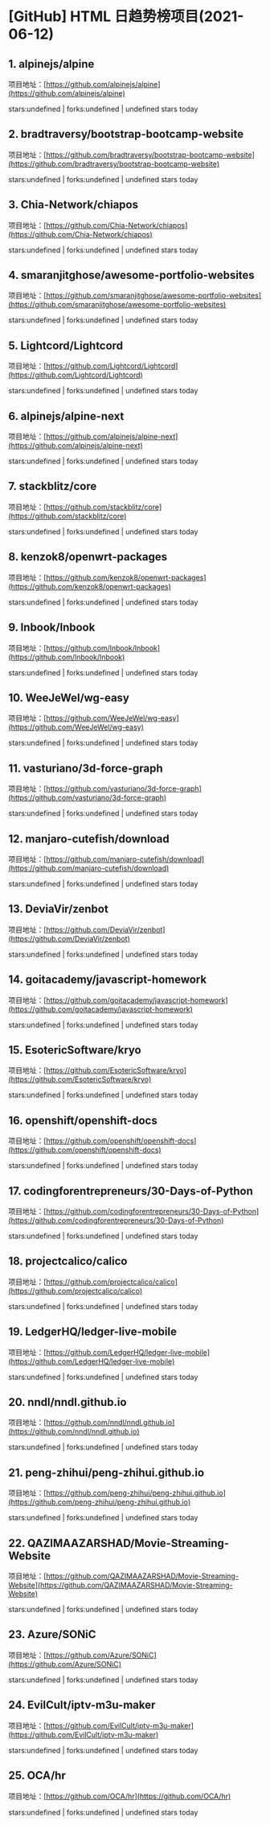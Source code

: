 # [GitHub] HTML 日趋势榜项目(2021-06-12)

## 1. alpinejs/alpine 

项目地址：[https://github.com/alpinejs/alpine](https://github.com/alpinejs/alpine)

stars:undefined | forks:undefined | undefined stars today 



## 2. bradtraversy/bootstrap-bootcamp-website 

项目地址：[https://github.com/bradtraversy/bootstrap-bootcamp-website](https://github.com/bradtraversy/bootstrap-bootcamp-website)

stars:undefined | forks:undefined | undefined stars today 



## 3. Chia-Network/chiapos 

项目地址：[https://github.com/Chia-Network/chiapos](https://github.com/Chia-Network/chiapos)

stars:undefined | forks:undefined | undefined stars today 



## 4. smaranjitghose/awesome-portfolio-websites 

项目地址：[https://github.com/smaranjitghose/awesome-portfolio-websites](https://github.com/smaranjitghose/awesome-portfolio-websites)

stars:undefined | forks:undefined | undefined stars today 



## 5. Lightcord/Lightcord 

项目地址：[https://github.com/Lightcord/Lightcord](https://github.com/Lightcord/Lightcord)

stars:undefined | forks:undefined | undefined stars today 



## 6. alpinejs/alpine-next 

项目地址：[https://github.com/alpinejs/alpine-next](https://github.com/alpinejs/alpine-next)

stars:undefined | forks:undefined | undefined stars today 



## 7. stackblitz/core 

项目地址：[https://github.com/stackblitz/core](https://github.com/stackblitz/core)

stars:undefined | forks:undefined | undefined stars today 



## 8. kenzok8/openwrt-packages 

项目地址：[https://github.com/kenzok8/openwrt-packages](https://github.com/kenzok8/openwrt-packages)

stars:undefined | forks:undefined | undefined stars today 



## 9. lnbook/lnbook 

项目地址：[https://github.com/lnbook/lnbook](https://github.com/lnbook/lnbook)

stars:undefined | forks:undefined | undefined stars today 



## 10. WeeJeWel/wg-easy 

项目地址：[https://github.com/WeeJeWel/wg-easy](https://github.com/WeeJeWel/wg-easy)

stars:undefined | forks:undefined | undefined stars today 



## 11. vasturiano/3d-force-graph 

项目地址：[https://github.com/vasturiano/3d-force-graph](https://github.com/vasturiano/3d-force-graph)

stars:undefined | forks:undefined | undefined stars today 



## 12. manjaro-cutefish/download 

项目地址：[https://github.com/manjaro-cutefish/download](https://github.com/manjaro-cutefish/download)

stars:undefined | forks:undefined | undefined stars today 



## 13. DeviaVir/zenbot 

项目地址：[https://github.com/DeviaVir/zenbot](https://github.com/DeviaVir/zenbot)

stars:undefined | forks:undefined | undefined stars today 



## 14. goitacademy/javascript-homework 

项目地址：[https://github.com/goitacademy/javascript-homework](https://github.com/goitacademy/javascript-homework)

stars:undefined | forks:undefined | undefined stars today 



## 15. EsotericSoftware/kryo 

项目地址：[https://github.com/EsotericSoftware/kryo](https://github.com/EsotericSoftware/kryo)

stars:undefined | forks:undefined | undefined stars today 



## 16. openshift/openshift-docs 

项目地址：[https://github.com/openshift/openshift-docs](https://github.com/openshift/openshift-docs)

stars:undefined | forks:undefined | undefined stars today 



## 17. codingforentrepreneurs/30-Days-of-Python 

项目地址：[https://github.com/codingforentrepreneurs/30-Days-of-Python](https://github.com/codingforentrepreneurs/30-Days-of-Python)

stars:undefined | forks:undefined | undefined stars today 



## 18. projectcalico/calico 

项目地址：[https://github.com/projectcalico/calico](https://github.com/projectcalico/calico)

stars:undefined | forks:undefined | undefined stars today 



## 19. LedgerHQ/ledger-live-mobile 

项目地址：[https://github.com/LedgerHQ/ledger-live-mobile](https://github.com/LedgerHQ/ledger-live-mobile)

stars:undefined | forks:undefined | undefined stars today 



## 20. nndl/nndl.github.io 

项目地址：[https://github.com/nndl/nndl.github.io](https://github.com/nndl/nndl.github.io)

stars:undefined | forks:undefined | undefined stars today 



## 21. peng-zhihui/peng-zhihui.github.io 

项目地址：[https://github.com/peng-zhihui/peng-zhihui.github.io](https://github.com/peng-zhihui/peng-zhihui.github.io)

stars:undefined | forks:undefined | undefined stars today 



## 22. QAZIMAAZARSHAD/Movie-Streaming-Website 

项目地址：[https://github.com/QAZIMAAZARSHAD/Movie-Streaming-Website](https://github.com/QAZIMAAZARSHAD/Movie-Streaming-Website)

stars:undefined | forks:undefined | undefined stars today 



## 23. Azure/SONiC 

项目地址：[https://github.com/Azure/SONiC](https://github.com/Azure/SONiC)

stars:undefined | forks:undefined | undefined stars today 



## 24. EvilCult/iptv-m3u-maker 

项目地址：[https://github.com/EvilCult/iptv-m3u-maker](https://github.com/EvilCult/iptv-m3u-maker)

stars:undefined | forks:undefined | undefined stars today 



## 25. OCA/hr 

项目地址：[https://github.com/OCA/hr](https://github.com/OCA/hr)

stars:undefined | forks:undefined | undefined stars today 



